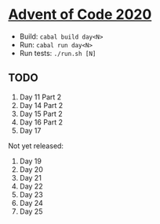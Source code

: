 [Advent of Code 2020](https://adventofcode.com/2020)
====================================================

- Build: `cabal build day<N>`
- Run: `cabal run day<N>`
- Run tests: `./run.sh [N]`

TODO
----

1. Day 11 Part 2
1. Day 14 Part 2
1. Day 15 Part 2
1. Day 16 Part 2
1. Day 17

Not yet released:

1. Day 19
1. Day 20
1. Day 21
1. Day 22
1. Day 23
1. Day 24
1. Day 25
